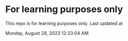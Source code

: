 # For learning purposes only
This repo is for learning purposes only.
Last updated at

Monday, August 28, 2023 12:33:04 AM


